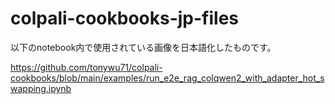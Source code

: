 # colpali-cookbooks-jp-files

以下のnotebook内で使用されている画像を日本語化したものです。

https://github.com/tonywu71/colpali-cookbooks/blob/main/examples/run_e2e_rag_colqwen2_with_adapter_hot_swapping.ipynb

